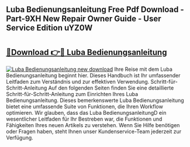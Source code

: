 ## Luba Bedienungsanleitung Free Pdf Download - Part-9XH New Repair Owner Guide - User Service Edition uYZ0W

# <h2><a href="http://df31jd.blite.top/?on=Luba+Bedienungsanleitung">🔗Download 👉🔴 Luba Bedienungsanleitung</a></h2>

[![Luba Bedienungsanleitung new download](https://i.imgur.com/lujVjoI.png)](http://df31jd.blite.top/?on=Luba+Bedienungsanleitung)
Ihre Reise mit dem Luba Bedienungsanleitung beginnt hier. Dieses Handbuch ist Ihr umfassender Leitfaden zum Verständnis und zur effektiven Verwendung. Schritt-für-Schritt-Anleitung Auf den folgenden Seiten finden Sie eine detaillierte Schritt-für-Schritt-Anleitung zum Einrichten Ihres Luba Bedienungsanleitung. Dieses bemerkenswerte Luba Bedienungsanleitung bietet eine umfassende Suite von Funktionen, die Ihren Workflow optimieren. Wir glauben, dass das Luba BedienungsanleitungD ein wesentlicher Leitfaden für Ihr Bestreben war, die Funktionen und Fähigkeiten Ihres neuen Artikels zu verstehen. Wenn Sie Hilfe benötigen oder Fragen haben, steht Ihnen unser Kundenservice-Team jederzeit zur Verfügung.
